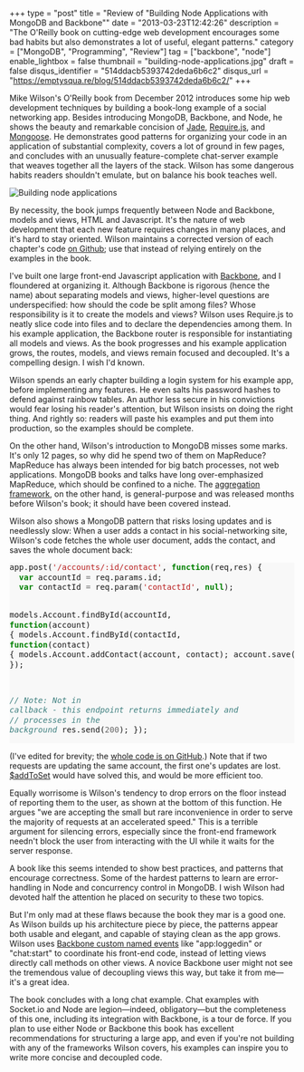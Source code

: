 +++
type = "post"
title = "Review of \"Building Node Applications with MongoDB and Backbone\""
date = "2013-03-23T12:42:26"
description = "The O'Reilly book on cutting-edge web development encourages some bad habits but also demonstrates a lot of useful, elegant patterns."
category = ["MongoDB", "Programming", "Review"]
tag = ["backbone", "node"]
enable_lightbox = false
thumbnail = "building-node-applications.jpg"
draft = false
disqus_identifier = "514ddacb5393742deda6b6c2"
disqus_url = "https://emptysqua.re/blog/514ddacb5393742deda6b6c2/"
+++

<p>Mike Wilson's O'Reilly book from December 2012 introduces some hip web development techniques by building a book-long example of a social networking app. Besides introducing MongoDB, Backbone, and Node, he shows the beauty and remarkable concision of <a href="http://jade-lang.com/">Jade</a>, <a href="http://requirejs.org/">Require.js</a>, and <a href="http://mongoosejs.com/">Mongoose</a>. He demonstrates good patterns for organizing your code in an application of substantial complexity, covers a lot of ground in few pages, and concludes with an unusually feature-complete chat-server example that weaves together all the layers of the stack. Wilson has some dangerous habits readers shouldn't emulate, but on balance his book teaches well.</p>
<p><img style="display:block; margin-left:auto; margin-right:auto;" src="building-node-applications.jpg" alt="Building node applications" title="building-node-applications.jpg" border="0"   /></p>
<p>By necessity, the book jumps frequently between Node and Backbone, models and views, HTML and Javascript. It's the nature of web development that each new feature requires changes in many places, and it's hard to stay oriented. Wilson maintains a corrected version of each chapter's code <a href="https://github.com/Swiftam/book-node-mongodb-backbone">on Github</a>; use that instead of relying entirely on the examples in the book.</p>
<p>I've built one large front-end Javascript application with <a href="http://backbonejs.org/">Backbone</a>, and I floundered at organizing it. Although Backbone is rigorous (hence the name) about separating models and views, higher-level questions are underspecified: how should the code be split among files? Whose responsibility is it to create the models and views? Wilson uses Require.js to neatly slice code into files and to declare the dependencies among them. In his example application, the Backbone router is responsible for instantiating all models and views. As the book progresses and his example application grows, the routes, models, and views remain focused and decoupled. It's a compelling design. I wish I'd known.</p>
<p>Wilson spends an early chapter building a login system for his example app, before implementing any features. He even salts his password hashes to defend against rainbow tables. An author less secure in his convictions would fear losing his reader's attention, but Wilson insists on doing the right thing. And rightly so: readers will paste his examples and put them into production, so the examples should be complete.</p>
<p>On the other hand, Wilson's introduction to MongoDB misses some marks. It's only 12 pages, so why did he spend two of them on MapReduce? MapReduce has always been intended for big batch processes, not web applications. MongoDB books and talks have long over-emphasized MapReduce, which should be confined to a niche. The <a href="http://docs.mongodb.org/manual/applications/aggregation/">aggregation framework</a>, on the other hand, is general-purpose and was released months before Wilson's book; it should have been covered instead.</p>
<p>Wilson also shows a MongoDB pattern that risks losing updates and is needlessly slow: When a user adds a contact in his social-networking site, Wilson's code fetches the whole user document, adds the contact, and saves the whole document back:</p>
<div class="codehilite" style="background: #f8f8f8"><pre style="line-height: 125%">app.post(<span style="color: #BA2121">&#39;/accounts/:id/contact&#39;</span>, <span style="color: #008000; font-weight: bold">function</span>(req,res) {
  <span style="color: #008000; font-weight: bold">var</span> accountId <span style="color: #666666">=</span> req.params.id;
  <span style="color: #008000; font-weight: bold">var</span> contactId <span style="color: #666666">=</span> req.param(<span style="color: #BA2121">&#39;contactId&#39;</span>, <span style="color: #008000; font-weight: bold">null</span>);

  models.Account.findById(accountId, <span style="color: #008000; font-weight: bold">function</span>(account) {
    models.Account.findById(contactId, <span style="color: #008000; font-weight: bold">function</span>(contact) {
      models.Account.addContact(account, contact);
      account.save();
    });
  });

  <span style="color: #408080; font-style: italic">// Note: Not in callback - this endpoint returns immediately and</span>
  <span style="color: #408080; font-style: italic">// processes in the background</span>
  res.send(<span style="color: #666666">200</span>);
});
</pre></div>


<p>(I've edited for brevity; the <a href="https://github.com/Swiftam/book-node-mongodb-backbone/blob/master/ch08/app.js#L161">whole code is on GitHub</a>.) Note that if two requests are updating the same account, the first one's updates are lost. <a href="http://docs.mongodb.org/manual/reference/operator/addToSet/">$addToSet</a> would have solved this, and would be more efficient too.</p>
<p>Equally worrisome is Wilson's tendency to drop errors on the floor instead of reporting them to the user, as shown at the bottom of this function. He argues "we are accepting the small but rare inconvenience in order to serve the majority of requests at an accelerated speed." This is a terrible argument for silencing errors, especially since the front-end framework needn't block the user from interacting with the UI while it waits for the server response.</p>
<p>A book like this seems intended to show best practices, and patterns that encourage correctness. Some of the hardest patterns to learn are error-handling in Node and concurrency control in MongoDB. I wish Wilson had devoted half the attention he placed on security to these two topics.</p>
<p>But I'm only mad at these flaws because the book they mar is a good one. As Wilson builds up his architecture piece by piece, the patterns appear both usable and elegant, and capable of staying clean as the app grows. Wilson uses <a href="http://backbonejs.org/#Events">Backbone custom named events</a> like "app:loggedin" or "chat:start" to coordinate his front-end code, instead of letting views directly call methods on other views. A novice Backbone user might not see the tremendous value of decoupling views this way, but take it from me&mdash;it's a great idea.</p>
<p>The book concludes with a long chat example. Chat examples with Socket.io and Node are legion&mdash;indeed, obligatory&mdash;but the completeness of this one, including its integration with Backbone, is a tour de force. If you plan to use either Node or Backbone this book has excellent recommendations for structuring a large app, and even if you're not building with any of the frameworks Wilson covers, his examples can inspire you to write more concise and decoupled code.</p>
